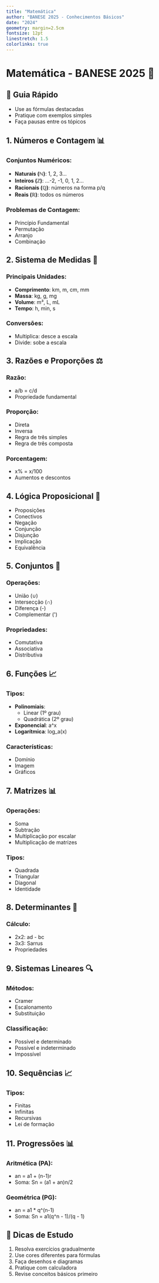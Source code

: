 ```yaml
---
title: "Matemática"
author: "BANESE 2025 - Conhecimentos Básicos"
date: "2024"
geometry: margin=2.5cm
fontsize: 12pt
linestretch: 1.5
colorlinks: true
---
```


# Matemática - BANESE 2025 🔢

## 🎯 Guia Rápido
- Use as fórmulas destacadas
- Pratique com exemplos simples
- Faça pausas entre os tópicos

## 1. Números e Contagem 📊
### Conjuntos Numéricos:
- **Naturais (ℕ)**: 1, 2, 3...
- **Inteiros (ℤ)**: ...-2, -1, 0, 1, 2...
- **Racionais (ℚ)**: números na forma p/q
- **Reais (ℝ)**: todos os números

### Problemas de Contagem:
- Princípio Fundamental
- Permutação
- Arranjo
- Combinação

## 2. Sistema de Medidas 📏
### Principais Unidades:
- **Comprimento**: km, m, cm, mm
- **Massa**: kg, g, mg
- **Volume**: m³, L, mL
- **Tempo**: h, min, s

### Conversões:
- Multiplica: desce a escala
- Divide: sobe a escala

## 3. Razões e Proporções ⚖️
### Razão:
- a/b = c/d
- Propriedade fundamental

### Proporção:
- Direta
- Inversa
- Regra de três simples
- Regra de três composta

### Porcentagem:
- x% = x/100
- Aumentos e descontos

## 4. Lógica Proposicional 🧠
- Proposições
- Conectivos
- Negação
- Conjunção
- Disjunção
- Implicação
- Equivalência

## 5. Conjuntos 🔄
### Operações:
- União (∪)
- Intersecção (∩)
- Diferença (-)
- Complementar (')

### Propriedades:
- Comutativa
- Associativa
- Distributiva

## 6. Funções 📈
### Tipos:
- **Polinomiais**:
  - Linear (1º grau)
  - Quadrática (2º grau)
- **Exponencial**: a^x
- **Logarítmica**: log_a(x)

### Características:
- Domínio
- Imagem
- Gráficos

## 7. Matrizes 📊
### Operações:
- Soma
- Subtração
- Multiplicação por escalar
- Multiplicação de matrizes

### Tipos:
- Quadrada
- Triangular
- Diagonal
- Identidade

## 8. Determinantes 🎯
### Cálculo:
- 2x2: ad - bc
- 3x3: Sarrus
- Propriedades

## 9. Sistemas Lineares 🔍
### Métodos:
- Cramer
- Escalonamento
- Substituição

### Classificação:
- Possível e determinado
- Possível e indeterminado
- Impossível

## 10. Sequências 📈
### Tipos:
- Finitas
- Infinitas
- Recursivas
- Lei de formação

## 11. Progressões 📊
### Aritmética (PA):
- an = a1 + (n-1)r
- Soma: Sn = (a1 + an)n/2

### Geométrica (PG):
- an = a1 * q^(n-1)
- Soma: Sn = a1(q^n - 1)/(q - 1)

## 📌 Dicas de Estudo
1. Resolva exercícios gradualmente
2. Use cores diferentes para fórmulas
3. Faça desenhos e diagramas
4. Pratique com calculadora
5. Revise conceitos básicos primeiro